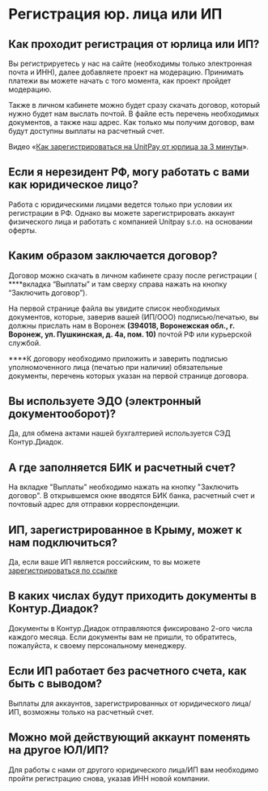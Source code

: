 # Регистрация юр. лица или ИП

## **Как проходит регистрация от юрлица или ИП?**

Вы регистрируетесь у нас на сайте \(необходимы только электронная почта и ИНН\), далее добавляете проект на модерацию. Принимать платежи вы можете начать с того момента, как проект пройдет модерацию.

Также в личном кабинете можно будет сразу скачать договор, который нужно будет нам выслать почтой. В файле есть перечень необходимых документов, а также наш адрес. Как только мы получим договор, вам будут доступны выплаты на расчетный счет.

  
Видео «[Как зарегистрироваться на UnitPay от юрлица за 3 минуты](https://bit.ly/2UlppZ0)».

## **Если я нерезидент РФ, могу работать с вами как юридическое лицо?**

Работа с юридическими лицами ведется только при условии их регистрации в РФ. Однако вы можете зарегистрировать аккаунт физического лица и работать с компанией Unitpay s.r.o. на основании оферты.

## **Каким образом заключается договор?**

Договор можно скачать в личном кабинете сразу после регистрации \( ****вкладка “Выплаты” и там сверху справа нажать на кнопку “Заключить договор”\). 

На первой странице файла вы увидите список необходимых документов, которые, заверив вашей \(ИП/ООО\) подписью/печатью, вы должны прислать нам в Воронеж **\(**394018, Воронежская обл., г. Воронеж, ул. Пушкинская, д. 4а, пом. 10**\)** почтой РФ или курьерской службой.  
  
****К договору необходимо приложить и заверить подписью уполномоченного лица \(печатью при наличии\) обязательные документы, перечень которых указан на первой странице договора.  


## **Вы используете ЭДО \(электронный документооборот\)?**

Да, для обмена актами нашей бухгалтерией используется СЭД Контур.Диадок.

## А где заполняется БИК и расчетный счет?

На вкладке "Выплаты" необходимо нажать на кнопку "Заключить договор". В открывшемся окне вводятся БИК банка, расчетный счет и почтовый адрес для отправки корреспонденции.

## **ИП, зарегистрированное в Крыму, может к нам подключиться?**

Да, если ваше ИП является российским, то вы можете [зарегистрироваться по ссылке](https://unitpay.ru/signup/legal)

## В каких числах будут приходить документы в Контур.Диадок?

Документы в Контур.Диадок отправляются фиксировано 2-ого числа каждого месяца. Если документы вам не пришли, то обратитесь, пожалуйста, к своему персональному менеджеру.

## Если ИП работает без расчетного счета, как быть с выводом?

Выплаты для аккаунтов, зарегистрированных от юридического лица/ИП, возможны только на расчетный счет.

## Можно мой действующий аккаунт поменять на другое ЮЛ/ИП?

Для работы с нами от другого юридического лица/ИП вам необходимо пройти регистрацию снова, указав ИНН новой компании.





